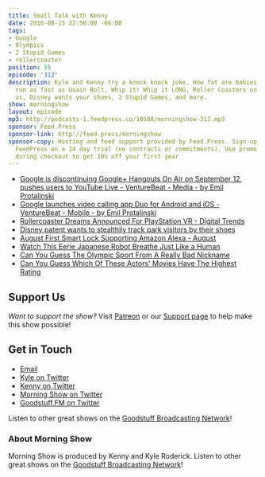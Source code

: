 ```yaml
---
title: Small Talk with Kenny
date: 2016-08-15 22:58:00 -06:00
tags:
- Google
- Olympics
- 2 Stupid Games
- rollercoaster
position: 55
episode: '312'
description: Kyle and Kenny try a knock knock joke, How fat are babies really?, We
  run as fast as Usain Bolt, Whip it! Whip it LONG, Roller Coasters on VR try to kill
  us, Disney wants your shoes, 2 Stupid Games, and more.
show: morningshow
layout: episode
mp3: http://podcasts-1.feedpress.co/10588/morningshow-312.mp3
sponsor: Feed.Press
sponsor-link: http://feed.press/morningshow
sponsor-copy: Hosting and feed support provided by Feed.Press. Sign-up today and try
  FeedPress on a 14 day trial (no contracts or commitments). Use promo code `morningshow`
  during checkout to get 10% off your first year
---
```


* [Google is discontinuing Google+ Hangouts On Air on September 12, pushes users to YouTube Live - VentureBeat - Media - by Emil Protalinski](http://venturebeat.com/2016/08/15/google-is-discontinuing-google-hangouts-on-air-on-september-12-pushes-users-to-youtube-live/)
* [Google launches video calling app Duo for Android and iOS - VentureBeat - Mobile - by Emil Protalinski](http://venturebeat.com/2016/08/15/google-launches-video-calling-app-duo-for-android-and-ios/)
* [Rollercoaster Dreams Announced For PlayStation VR - Digital Trends](http://www.digitaltrends.com/gaming/rollercoaster-dreams-playstation-vr/)
* [Disney patent wants to stealthily track park visitors by their shoes](http://thenextweb.com/insider/2016/07/29/foot-fetish/)
* [August First Smart Lock Supporting Amazon Alexa - August](http://august.com/2016/07/28/alexa/)
* [Watch This Eerie Japanese Robot Breathe Just Like a Human](https://www.entrepreneur.com/article/280250)
* [Can You Guess The Olympic Sport From A Really Bad Nickname](https://www.buzzfeed.com/savannahmicaela/can-you-identify-the-olympic-sport-by-its-really-b-1z4r6?utm_term=.ygJW0LVvW#.drwpqnJ3p)
* [Can You Guess Which Of These Actors' Movies Have The Highest Rating](https://www.buzzfeed.com/sagehaley/do-you-know-which-of-these-actors-movies-have-the-1upre?utm_term=.os36eBMY6#.knynQDAYn)

## Support Us
*Want to support the show?* Visit [Patreon](http://patreon.com/morningshow) or our [Support page](http://goodstuff.fm/support) to help make this show possible!

## Get in Touch
* [Email](mailto:kyle@goodstuff.fm)
* [Kyle on Twitter](http://twitter.com/dogburps)
* [Kenny on Twitter](http://twitter.com/pizzarobotics)
* [Morning Show on Twitter](http://twitter.com/morningshowam)
* [Goodstuff.FM on Twitter](http://twitter.com/goodstufffm)

Listen to other great shows on the [Goodstuff Broadcasting Network](http://goodstuff.fm/shows)!

### About Morning Show
Morning Show is produced by Kenny and Kyle Roderick. Listen to other great shows on the [Goodstuff Broadcasting Network](http://goodstuff.fm/)!
